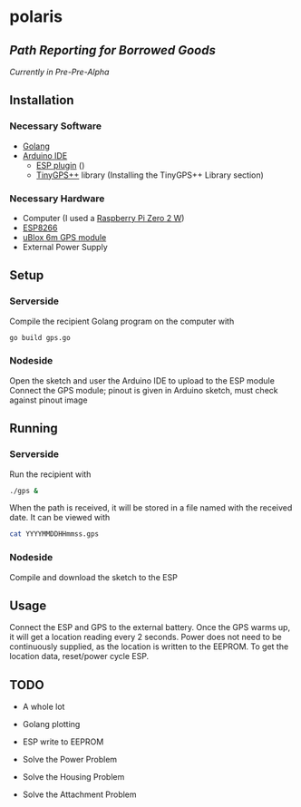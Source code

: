 # polaris
## _Path Reporting for Borrowed Goods_
_Currently in Pre-Pre-Alpha_
## Installation
### Necessary Software
- [Golang][go]
- [Arduino IDE][ard]
  - [ESP plugin][esp] ()
  - [TinyGPS++][tg+] library (Installing the TinyGPS++ Library section)

### Necessary Hardware
- Computer (I used a [Raspberry Pi Zero 2 W][vilros])
- [ESP8266][espbuy]
- [uBlox 6m GPS module][gps]
- External Power Supply

## Setup
### Serverside
Compile the recipient Golang program on the computer with
```sh
go build gps.go
```
### Nodeside
Open the sketch and user the Arduino IDE to upload to the ESP module
Connect the GPS module; pinout is given in Arduino sketch, must check against pinout image

## Running
### Serverside
Run the recipient with
```sh
./gps &
```
When the path is received, it will be stored in a file named with the received date. It can be viewed with
```sh
cat YYYYMMDDHHmmss.gps
```
### Nodeside
Compile and download the sketch to the ESP

## Usage
Connect the ESP and GPS to the external battery. Once the GPS warms up, it will get a location reading every 2 seconds. Power does not need to be continuously supplied, as the location is written to the EEPROM. To get the location data, reset/power cycle ESP.

## TODO
- A whole lot
- Golang plotting
- ESP write to EEPROM
- Solve the Power Problem
- Solve the Housing Problem
- Solve the Attachment Problem


   [go]: <https://go.dev/doc/install>
   [ard]: <https://www.arduino.cc/en/software>
   [esp]: <https://randomnerdtutorials.com/how-to-install-esp8266-board-arduino-ide/>
   [tg+]: <https://randomnerdtutorials.com/guide-to-neo-6m-gps-module-with-arduino/>
   [vilros]: <https://www.amazon.com/Vilros-Raspberry-Kit-Premium-Essential-Accessories/dp/B0748M1Z1B>
   [espbuy]: <https://www.amazon.com/HiLetgo-Internet-Development-Wireless-Micropython/dp/B081CSJV2V>
   [gps]: <https://www.amazon.com/HiLetgo-GY-NEO6MV2-Controller-Ceramic-Antenna/dp/B01D1D0F5M>
